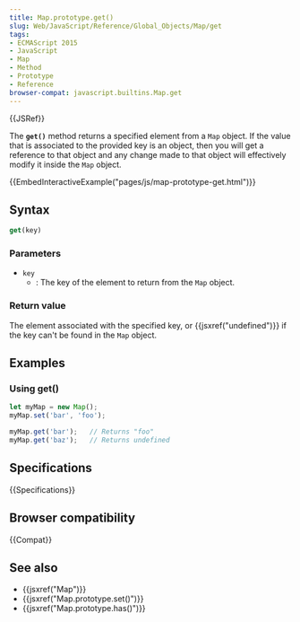 ```yaml
---
title: Map.prototype.get()
slug: Web/JavaScript/Reference/Global_Objects/Map/get
tags:
- ECMAScript 2015
- JavaScript
- Map
- Method
- Prototype
- Reference
browser-compat: javascript.builtins.Map.get
---
```

{{JSRef}}

The **`get()`** method returns a specified element from a `Map` object. If the
value that is associated to the provided key is an object, then you will get a
reference to that object and any change made to that object will effectively
modify it inside the `Map` object.

{{EmbedInteractiveExample("pages/js/map-prototype-get.html")}}

## Syntax

```js
get(key)
```

### Parameters

- `key`
  - : The key of the element to return from the `Map` object.

### Return value

The element associated with the specified key, or
{{jsxref("undefined")}} if the key can't be found in the `Map` object.

## Examples

### Using get()

```js
let myMap = new Map();
myMap.set('bar', 'foo');

myMap.get('bar');   // Returns "foo"
myMap.get('baz');   // Returns undefined
```

## Specifications

{{Specifications}}

## Browser compatibility

{{Compat}}

## See also

- {{jsxref("Map")}}
- {{jsxref("Map.prototype.set()")}}
- {{jsxref("Map.prototype.has()")}}
